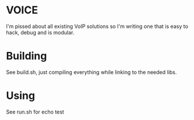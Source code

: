 VOICE
=====

I'm pissed about all existing VoIP solutions so I'm writing one that is easy to
hack, debug and is modular.

Building
========

See build.sh, just compiling everything while linking to the needed libs.

Using
=====

See run.sh for echo test
